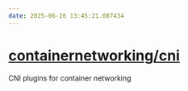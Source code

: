 ```yaml
---
date: 2025-06-26 13:45:21.087434
---
```


# [containernetworking/cni](https://github.com/containernetworking/cni)

CNI plugins for container networking